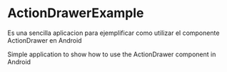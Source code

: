ActionDrawerExample
===================

Es una sencilla aplicacion para ejemplificar como utilizar el componente ActionDrawer en Android

Simple application to show how to use the ActionDrawer component in Android
